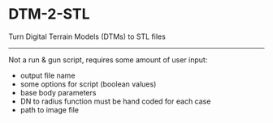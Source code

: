 # DTM-2-STL
Turn Digital Terrain Models (DTMs) to STL files

-------

Not a run & gun script, requires some amount of user input:
- output file name
- some options for script (boolean values)
- base body parameters
- DN to radius function must be hand coded for each case
- path to image file
